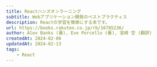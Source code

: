 ```yaml
---
title: Reactハンズオンラーニング
subtitle: Webアプリケーション開発のベストプラクティス
description: Reactの学習を簡単にする本です。
url: https://books.rakuten.co.jp/rb/16785236/
author: Alex Banks (著), Eve Porcello (著), 宮崎 空 (翻訳)
createdAt: 2024-02-06
updatedAt: 2024-02-13
tags: 
    - React
---
```

